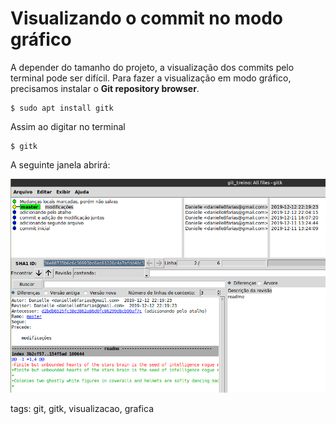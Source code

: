 # Visualizando o commit no modo gráfico

A depender do tamanho do projeto, a visualização dos commits pelo terminal pode ser difícil. Para fazer a visualização em modo gráfico, precisamos instalar o **Git repository browser**.
```
$ sudo apt install gitk
```
Assim ao digitar no terminal
```
$ gitk
```
A seguinte janela abrirá:

![visualização gráfica do fluxo do git](./img/gitk.png)

tags: git, gitk, visualizacao, grafica
